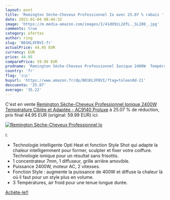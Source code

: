 ```yaml
---
layout: post
title: 'Remington Sèche-Cheveux Professionnel Io avec 25.07 % rabais '
date: 2021-01-04 08:44:32
image: 'https://m.media-amazon.com/images/I/41dO9zL2dfL._SL200_.jpg'
comments: true
category: ofertas
author: ring
slug: 'B01KLXFBVI-fr'
actualPrice: 44.95 EUR
currency: EUR
price: 44.95
comparePrice: 59.99 EUR
prodname: 'Remington Sèche-Cheveux Professionnel Ionique 2400W  Température Ciblée et Adaptée - AC9140 Proluxe'
country: 'fr'
flag: '🇫🇷'
buyurl: 'https://www.amazon.fr/dp/B01KLXFBVI/?tag=tolees0d-21'
descuento: '25.07'
average: '35.22'
---
```


C'est en vente [Remington Sèche-Cheveux Professionnel Ionique 2400W  Température Ciblée et Adaptée - AC9140 Proluxe](https://www.amazon.fr/dp/B01KLXFBVI/?tag=tolees0d-21)  à  25.07 % de réduction, prix final  44.95 EUR (original: 59.99 EUR) ici:

[![Remington Sèche-Cheveux Professionnel Io](https://m.media-amazon.com/images/I/41dO9zL2dfL._SL200_.jpg)](https://www.amazon.fr/dp/B01KLXFBVI/?tag=tolees0d-21)

ℹ️:

- Technologie intelligente Opti Heat et fonction Style Shot qui adapte la chaleur intelligemment pour former, sculpter et fixer votre coiffure. Technologie ionique pour un résultat sans frisottis.
- 1 concentrateur 7mm, 1 diffuseur, grille arrière amovible.
- Puissance 2400W, moteur AC, 2 vitesses.
- Fonction Style : augmente la puissance de 400W et diffuse la chaleur là où il faut pour un style plus en volume.
- 3 Températures, air froid pour une tenue longue durée.

[Achète-le!!](https://www.amazon.fr/dp/B01KLXFBVI/?tag=tolees0d-21)
